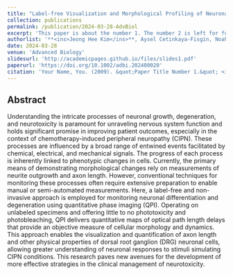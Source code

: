 ```yaml
---
title: "Label-free Visualization and Morphological Profiling of Neuronal Differentiation and Axonal Degeneration through Quantitative Phase Imaging"
collection: publications
permalink: /publication/2024-03-28-AdvBiol
excerpt: 'This paper is about the number 1. The number 2 is left for future work.'
authorlist: '**<ins>Jeong Hee Kim</ins>**, Aysel Cetinkaya-Fisgin, Noah Zahn, Mehmet Can Sari, Ahmet Hoke, Ishan Barman'
date: 2024-03-28
venue: 'Advanced Biology'
slidesurl: 'http://academicpages.github.io/files/slides1.pdf'
paperurl: 'https://doi.org/10.1002/adbi.202400020'
citation: 'Your Name, You. (2009). &quot;Paper Title Number 1.&quot; <i>Journal 1</i>. 1(1).'
---
```


Abstract
------
Understanding the intricate processes of neuronal growth, degeneration, and neurotoxicity is paramount for unraveling nervous system function and holds significant promise in improving patient outcomes, especially in the context of chemotherapy-induced peripheral neuropathy (CIPN). These processes are influenced by a broad range of entwined events facilitated by chemical, electrical, and mechanical signals. The progress of each process is inherently linked to phenotypic changes in cells. Currently, the primary means of demonstrating morphological changes rely on measurements of neurite outgrowth and axon length. However, conventional techniques for monitoring these processes often require extensive preparation to enable manual or semi-automated measurements. Here, a label-free and non-invasive approach is employed for monitoring neuronal differentiation and degeneration using quantitative phase imaging (QPI). Operating on unlabeled specimens and offering little to no phototoxicity and photobleaching, QPI delivers quantitative maps of optical path length delays that provide an objective measure of cellular morphology and dynamics. This approach enables the visualization and quantification of axon length and other physical properties of dorsal root ganglion (DRG) neuronal cells, allowing greater understanding of neuronal responses to stimuli simulating CIPN conditions. This research paves new avenues for the development of more effective strategies in the clinical management of neurotoxicity.
